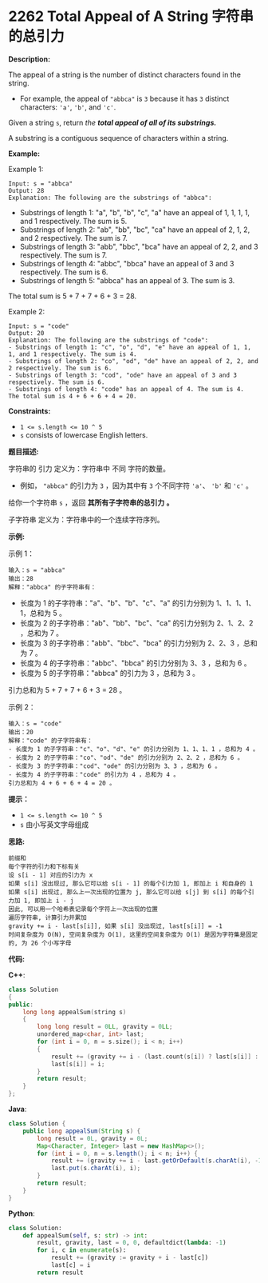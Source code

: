# 2262 Total Appeal of A String 字符串的总引力

__Description:__

The appeal of a string is the number of distinct characters found in the string.

- For example, the appeal of `"abbca"` is `3` because it has `3` distinct characters: `'a'`, `'b'`, and `'c'`.

Given a string `s`, return _the __total appeal of all of its __substrings__.___

A substring is a contiguous sequence of characters within a string.

__Example:__

Example 1:

```text
Input: s = "abbca"
Output: 28
Explanation: The following are the substrings of "abbca":
```

- Substrings of length 1: "a", "b", "b", "c", "a" have an appeal of 1, 1, 1, 1, and 1 respectively. The sum is 5.
- Substrings of length 2: "ab", "bb", "bc", "ca" have an appeal of 2, 1, 2, and 2 respectively. The sum is 7.
- Substrings of length 3: "abb", "bbc", "bca" have an appeal of 2, 2, and 3 respectively. The sum is 7.
- Substrings of length 4: "abbc", "bbca" have an appeal of 3 and 3 respectively. The sum is 6.
- Substrings of length 5: "abbca" has an appeal of 3. The sum is 3.

The total sum is 5 + 7 + 7 + 6 + 3 = 28.

Example 2:

```text
Input: s = "code"
Output: 20
Explanation: The following are the substrings of "code":
- Substrings of length 1: "c", "o", "d", "e" have an appeal of 1, 1, 1, and 1 respectively. The sum is 4.
- Substrings of length 2: "co", "od", "de" have an appeal of 2, 2, and 2 respectively. The sum is 6.
- Substrings of length 3: "cod", "ode" have an appeal of 3 and 3 respectively. The sum is 6.
- Substrings of length 4: "code" has an appeal of 4. The sum is 4.
The total sum is 4 + 6 + 6 + 4 = 20.
```

__Constraints:__

- `1 <= s.length <= 10 ^ 5`
- `s` consists of lowercase English letters.

__题目描述:__

字符串的 引力 定义为：字符串中 不同 字符的数量。

- 例如， `"abbca"` 的引力为 `3` ，因为其中有 `3` 个不同字符 `'a'`、 `'b'` 和 `'c'` 。

给你一个字符串 `s` ，返回 __其所有子字符串的总引力__ __。__

子字符串 定义为：字符串中的一个连续字符序列。

__示例:__

示例 1：

```text
输入：s = "abbca"
输出：28
解释："abbca" 的子字符串有：
```

- 长度为 1 的子字符串："a"、"b"、"b"、"c"、"a" 的引力分别为 1、1、1、1、1，总和为 5 。
- 长度为 2 的子字符串："ab"、"bb"、"bc"、"ca" 的引力分别为 2、1、2、2 ，总和为 7 。
- 长度为 3 的子字符串："abb"、"bbc"、"bca" 的引力分别为 2、2、3 ，总和为 7 。
- 长度为 4 的子字符串："abbc"、"bbca" 的引力分别为 3、3 ，总和为 6 。
- 长度为 5 的子字符串："abbca" 的引力为 3 ，总和为 3 。

引力总和为 5 + 7 + 7 + 6 + 3 = 28 。

示例 2：

```text
输入：s = "code"
输出：20
解释："code" 的子字符串有：
- 长度为 1 的子字符串："c"、"o"、"d"、"e" 的引力分别为 1、1、1、1 ，总和为 4 。
- 长度为 2 的子字符串："co"、"od"、"de" 的引力分别为 2、2、2 ，总和为 6 。
- 长度为 3 的子字符串："cod"、"ode" 的引力分别为 3、3 ，总和为 6 。
- 长度为 4 的子字符串："code" 的引力为 4 ，总和为 4 。
引力总和为 4 + 6 + 6 + 4 = 20 。
```

__提示：__

- `1 <= s.length <= 10 ^ 5`
- `s` 由小写英文字母组成

__思路:__

```text
前缀和
每个字符的引力和下标有关
设 s[i - 1] 对应的引力为 x
如果 s[i] 没出现过, 那么它可以给 s[i - 1] 的每个引力加 1, 即加上 i 和自身的 1
如果 s[i] 出现过, 那么上一次出现的位置为 j, 那么它可以给 s[j] 到 s[i] 的每个引力加 1, 即加上 i - j
因此, 可以用一个哈希表记录每个字符上一次出现的位置
遍历字符串, 计算引力并累加
gravity += i - last[s[i]], 如果 s[i] 没出现过, last[s[i]] = -1
时间复杂度为 O(N), 空间复杂度为 O(1), 这里的空间复杂度为 O(1) 是因为字符集是固定的, 为 26 个小写字母
```

__代码:__

__C++__:

```C++
class Solution 
{
public:
    long long appealSum(string s) 
    {
        long long result = 0LL, gravity = 0LL;
        unordered_map<char, int> last;
        for (int i = 0, n = s.size(); i < n; i++) 
        {
            result += (gravity += i - (last.count(s[i]) ? last[s[i]] : -1LL));
            last[s[i]] = i;
        }
        return result;
    }
};
```

__Java__:

```Java
class Solution {
    public long appealSum(String s) {
        long result = 0L, gravity = 0L;
        Map<Character, Integer> last = new HashMap<>();
        for (int i = 0, n = s.length(); i < n; i++) {
            result += (gravity += i - last.getOrDefault(s.charAt(i), -1));
            last.put(s.charAt(i), i);
        }
        return result;
    }
}
```

__Python__:

```Python
class Solution:
    def appealSum(self, s: str) -> int:
        result, gravity, last = 0, 0, defaultdict(lambda: -1)
        for i, c in enumerate(s):
            result += (gravity := gravity + i - last[c])
            last[c] = i
        return result
```
